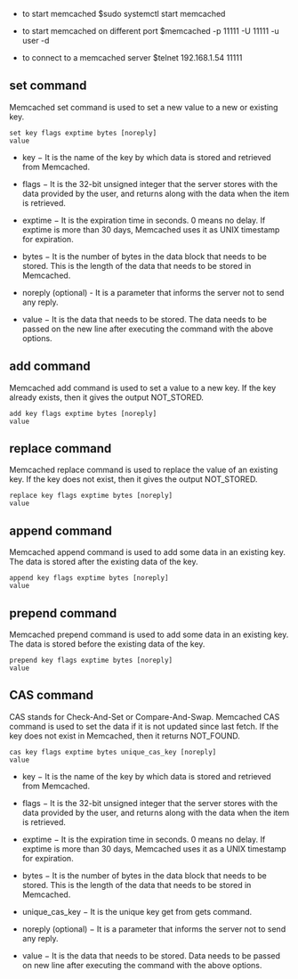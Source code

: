 * to start memcached
$sudo systemctl start memcached

* to start memcached on different port
$memcached -p 11111 -U 11111 -u user -d

* to connect to a memcached server
$telnet 192.168.1.54 11111

## set command

Memcached set command is used to set a new value to a new or existing key.

```
set key flags exptime bytes [noreply] 
value 
```

* key − It is the name of the key by which data is stored and retrieved from Memcached.

* flags − It is the 32-bit unsigned integer that the server stores with the data provided by the user, and returns along with the data when the item is retrieved.

* exptime − It is the expiration time in seconds. 0 means no delay. If exptime is more than 30 days, Memcached uses it as UNIX timestamp for expiration.

* bytes − It is the number of bytes in the data block that needs to be stored. This is the length of the data that needs to be stored in Memcached.

* noreply (optional) - It is a parameter that informs the server not to send any reply.

* value − It is the data that needs to be stored. The data needs to be passed on the new line after executing the command with the above options.


## add command

Memcached add command is used to set a value to a new key. If the key already exists, then it gives the output NOT_STORED.

```
add key flags exptime bytes [noreply]
value
```

## replace command

Memcached replace command is used to replace the value of an existing key. If the key does not exist, then it gives the output NOT_STORED.

```
replace key flags exptime bytes [noreply]
value
```


## append command

Memcached append command is used to add some data in an existing key. The data is stored after the existing data of the key.

```
append key flags exptime bytes [noreply]
value
```

## prepend command

Memcached prepend command is used to add some data in an existing key. The data is stored before the existing data of the key.

```
prepend key flags exptime bytes [noreply]
value
```

## CAS command

CAS stands for Check-And-Set or Compare-And-Swap. Memcached CAS command is used to set the data if it is not updated since last fetch. If the key does not exist in Memcached, then it returns NOT_FOUND.

```
cas key flags exptime bytes unique_cas_key [noreply]
value
```

* key − It is the name of the key by which data is stored and retrieved from Memcached.

* flags − It is the 32-bit unsigned integer that the server stores with the data provided by the user, and returns along with the data when the item is retrieved.

* exptime − It is the expiration time in seconds. 0 means no delay. If exptime is more than 30 days, Memcached uses it as a UNIX timestamp for expiration.

* bytes − It is the number of bytes in the data block that needs to be stored. This is the length of the data that needs to be stored in Memcached.

* unique_cas_key − It is the unique key get from gets command.

* noreply (optional) − It is a parameter that informs the server not to send any reply.

* value − It is the data that needs to be stored. Data needs to be passed on new line after executing the command with the above options.



